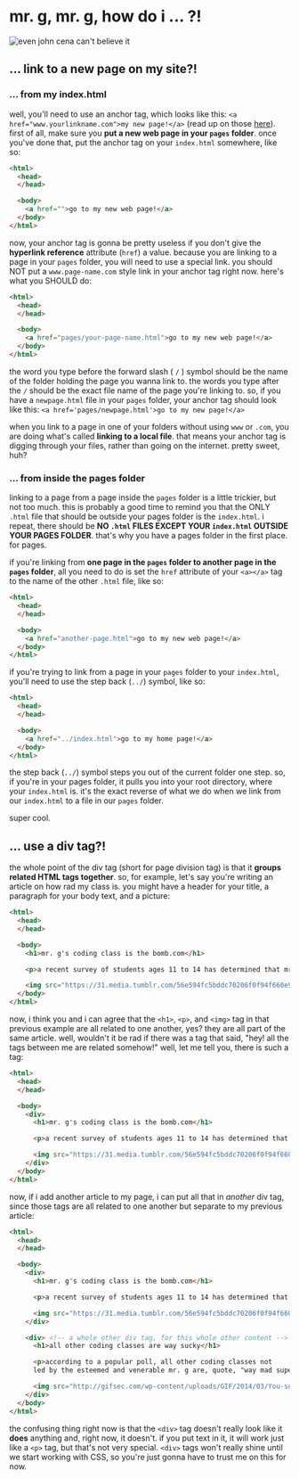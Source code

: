 # mr. g, mr. g, how do i ... ?!

![even john cena can't believe it](https://i.imgur.com/1Jy4MYN.jpg)

## ... link to a new page on my site?!

### ... from my index.html
well, you'll need to use an anchor tag, which looks like this: `<a href="www.yourlinkname.com">my new page!</a>` (read up on those [here](https://github.com/AKingDebased/mr-g-coding/blob/master/lessons/02-html_basics/html_basics.md)).  first of all, make sure you **put a new web page in your `pages` folder**.  once you've done that, put the anchor tag on your `index.html` somewhere, like so:

``` html
<html>
  <head>
  </head>

  <body>
    <a href="">go to my new web page!</a>
  </body>
</html>
```

now, your anchor tag is gonna be pretty useless if you don't give the **hyperlink reference** attribute (`href`) a value.  because you are linking to a page in your `pages` folder, you will need to use a special link.  you should NOT put a `www.page-name.com` style link in your anchor tag right now.  here's what you SHOULD do:

``` html
<html>
  <head>
  </head>

  <body>
    <a href="pages/your-page-name.html">go to my new web page!</a>
  </body>
</html>
```

the word you type before the forward slash ( `/` ) symbol should be the name of the folder holding the page you wanna link to.  the words you type after the `/` should be the exact file name of the page you're linking to. so, if you have a `newpage.html` file in your `pages` folder, your anchor tag should look like this: `<a href='pages/newpage.html'>go to my new page!</a>`


when you link to a page in one of your folders without using `www` or `.com`, you are doing what's called **linking to a local file**.  that means your anchor tag is digging through your files, rather than going on the internet.  pretty sweet, huh?

### ... from inside the pages folder

linking to a page from a page inside the `pages` folder is a little trickier, but not too much.  this is probably a good time to remind you that the ONLY `.html` file that should be outside your pages folder is the `index.html`. i repeat, there should be **NO `.html` FILES EXCEPT YOUR `index.html` OUTSIDE YOUR PAGES FOLDER**. that's why you have a pages folder in the first place.  for pages.

if you're linking from **one page in the `pages` folder to another page in the `pages` folder**, all you need to do is set the `href` attribute of your `<a></a>` tag to the name of the other `.html` file, like so:

``` html
<html>
  <head>
  </head>

  <body>
    <a href="another-page.html">go to my new web page!</a>
  </body>
</html>
```
if you're trying to link from a page in your `pages` folder to your `index.html`, you'll need to use the step back (`../`) symbol, like so:

``` html
<html>
  <head>
  </head>

  <body>
    <a href="../index.html">go to my home page!</a>
  </body>
</html>
```

the step back (`../`) symbol steps you out of the current folder one step.  so, if you're in your pages folder, it pulls you into your root directory, where your `index.html` is.  it's the exact reverse of what we do when we link from our `index.html` to a file in our `pages` folder.

super cool.

## ... use a div tag?!

the whole point of the div tag (short for page division tag) is that it **groups related HTML tags together**.  so, for example, let's say you're writing an article on how rad my class is.  you might have a header for your title, a paragraph for your body text, and a picture:


``` html
<html>
  <head>
  </head>

  <body>
    <h1>mr. g's coding class is the bomb.com</h1>

    <p>a recent survey of students ages 11 to 14 has determined that mr. g, and all his attendant classes, are, in fact, that bomb.com.</p>

    <img src="https://31.media.tumblr.com/56e594fc5bddc70206f0f94f660e9e1e/tumblr_np346hoRIL1uwmsumo1_400.gif">
  </body>
</html>
```

now, i think you and i can agree that the `<h1>`, `<p>`, and `<img>` tag in that previous example are all related to one another, yes? they are all part of the same article.  well, wouldn't it be rad if there was a tag that said, "hey! all the tags between me are related somehow!"  well, let me tell you, there is such a tag:

``` html
<html>
  <head>
  </head>

  <body>
    <div>
      <h1>mr. g's coding class is the bomb.com</h1>

      <p>a recent survey of students ages 11 to 14 has determined that mr. g, and all his attendant classes, are, in fact, that bomb.com.</p>

      <img src="https://31.media.tumblr.com/56e594fc5bddc70206f0f94f660e9e1e/tumblr_np346hoRIL1uwmsumo1_400.gif">
    </div>
  </body>
</html>
```

now, if i add another article to my page, i can put all that in *another* div tag, since those tags are all related to one another but separate to my previous article:

``` html
<html>
  <head>
  </head>

  <body>
    <div>
      <h1>mr. g's coding class is the bomb.com</h1>

      <p>a recent survey of students ages 11 to 14 has determined that mr. g, and all his attendant classes, are, in fact, that bomb.com.</p>

      <img src="https://31.media.tumblr.com/56e594fc5bddc70206f0f94f660e9e1e/tumblr_np346hoRIL1uwmsumo1_400.gif">
    </div>

    <div> <!-- a whole other div tag, for this whole other content -->
      <h1>all other coding classes are way sucky</h1>

      <p>according to a popular poll, all other coding classes not
      led by the esteemed and venerable mr. g are, quote, "way mad super lame".</p>

      <img src="http://gifsec.com/wp-content/uploads/GIF/2014/03/You-suck-GIF.gif?gs=a">
    </div>
  </body>
</html>
```

the confusing thing right now is that the `<div>` tag doesn't really look like it **does** anything and, right now, it doesn't.  if you put text in it, it will work just like a `<p>` tag, but that's not very special.  `<div>` tags won't really shine until we start working with CSS, so you're just gonna have to trust me on this for now.
